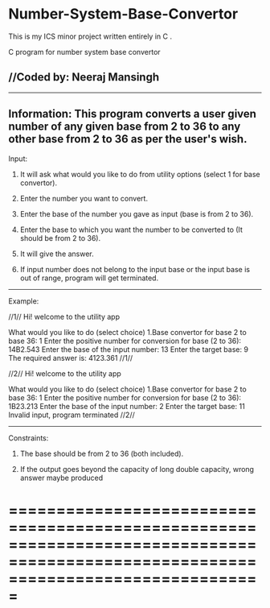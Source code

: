 # Number-System-Base-Convertor
This is my ICS minor project written entirely in C .


C program for number system base convertor

//Coded by: Neeraj Mansingh
-----------------------------------------------------------------------------------------------------------------------------------
-----------------------------------------------------------------------------------------------------------------------------------
Information: 
This program converts a user given number of any given base from 2 to 36 to any other base from 2 to 36 as per the user's wish.
-----------------------------------------------------------------------------------------------------------------------------------
Input: 
1. It will ask what would you like to do from utility options (select 1 for base convertor).

2. Enter the number you want to convert.

3. Enter the base of the number you gave as input (base is from 2 to 36).

4. Enter the base to which you want the number to be converted to (It should be from 2 to 36).

5. It will give the answer.

6. If input number does not belong to the input base or the input base is out of range, program will get terminated.
------------------------------------------------------------------------------------------------------------------------------------

Example:

//1//
Hi! welcome to the utility app

What would you like to do (select choice)
1.Base convertor for base 2 to base 36: 
1
Enter the positive number for conversion for base (2 to 36):
14B2.543
Enter the base of the input number:
13
Enter the target base:
9
The required answer is: 4123.361
//1//

//2//
Hi! welcome to the utility app

What would you like to do (select choice)
1.Base convertor for base 2 to base 36: 
1
Enter the positive number for conversion for base (2 to 36):
1B23.213
Enter the base of the input number: 
2
Enter the target base: 
11
Invalid input, program terminated
//2//

-----------------------------------------------------------------------------------------------------------------------------------
Constraints:

1. The base should be from 2 to 36 (both included).

2. If the output goes beyond the capacity of long double capacity, wrong answer maybe produced

===================================================================================================================================
===================================================================================================================================

